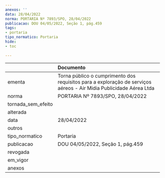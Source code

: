 ```yaml
---
anexos: ''
data: 28/04/2022
norma: PORTARIA Nº 7893/SPO, 28/04/2022
publicacao: DOU 04/05/2022, Seção 1, pág.459
tags:
- portaria
tipo_normatico: Portaria
hide: 
- toc 
 
---
```


|                    | Documento                                                                                                          |
|:-------------------|:-------------------------------------------------------------------------------------------------------------------|
| ementa             | Torna público o cumprimento dos requisitos para a exploração de serviços aéreos - Air Midia Publicidade Aérea Ltda |
| norma              | PORTARIA Nº 7893/SPO, 28/04/2022                                                                                   |
| tornada_sem_efeito |                                                                                                                    |
| alterada           |                                                                                                                    |
| data               | 28/04/2022                                                                                                         |
| outros             |                                                                                                                    |
| tipo_normatico     | Portaria                                                                                                           |
| publicacao         | DOU 04/05/2022, Seção 1, pág.459                                                                                   |
| revogada           |                                                                                                                    |
| em_vigor           |                                                                                                                    |
| anexos             |                                                                                                                    |